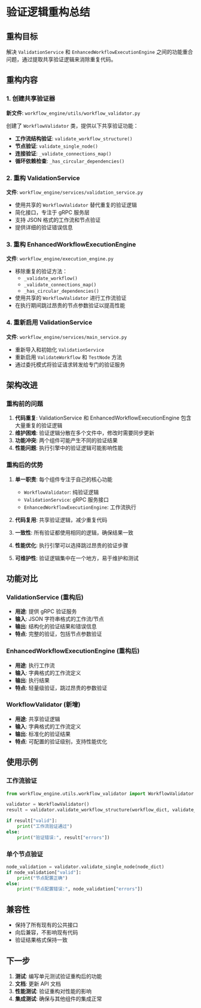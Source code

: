 # 验证逻辑重构总结

## 重构目标

解决 `ValidationService` 和 `EnhancedWorkflowExecutionEngine` 之间的功能重合问题，通过提取共享验证逻辑来消除重复代码。

## 重构内容

### 1. 创建共享验证器

**新文件**: `workflow_engine/utils/workflow_validator.py`

创建了 `WorkflowValidator` 类，提供以下共享验证功能：

- **工作流结构验证**: `validate_workflow_structure()`
- **节点验证**: `validate_single_node()`
- **连接验证**: `_validate_connections_map()`
- **循环依赖检查**: `_has_circular_dependencies()`

### 2. 重构 ValidationService

**文件**: `workflow_engine/services/validation_service.py`

- 使用共享的 `WorkflowValidator` 替代重复的验证逻辑
- 简化接口，专注于 gRPC 服务层
- 支持 JSON 格式的工作流和节点验证
- 提供详细的验证错误信息

### 3. 重构 EnhancedWorkflowExecutionEngine

**文件**: `workflow_engine/execution_engine.py`

- 移除重复的验证方法：
  - `_validate_workflow()`
  - `_validate_connections_map()`
  - `_has_circular_dependencies()`
- 使用共享的 `WorkflowValidator` 进行工作流验证
- 在执行期间跳过昂贵的节点参数验证以提高性能

### 4. 重新启用 ValidationService

**文件**: `workflow_engine/services/main_service.py`

- 重新导入和初始化 `ValidationService`
- 重新启用 `ValidateWorkflow` 和 `TestNode` 方法
- 通过委托模式将验证请求转发给专门的验证服务

## 架构改进

### 重构前的问题

1. **代码重复**: ValidationService 和 EnhancedWorkflowExecutionEngine 包含大量重复的验证逻辑
2. **维护困难**: 验证逻辑分散在多个文件中，修改时需要同步更新
3. **功能冲突**: 两个组件可能产生不同的验证结果
4. **性能问题**: 执行引擎中的验证逻辑可能影响性能

### 重构后的优势

1. **单一职责**: 每个组件专注于自己的核心功能
   - `WorkflowValidator`: 纯验证逻辑
   - `ValidationService`: gRPC 服务接口
   - `EnhancedWorkflowExecutionEngine`: 工作流执行

2. **代码复用**: 共享验证逻辑，减少重复代码

3. **一致性**: 所有验证都使用相同的逻辑，确保结果一致

4. **性能优化**: 执行引擎可以选择跳过昂贵的验证步骤

5. **可维护性**: 验证逻辑集中在一个地方，易于维护和测试

## 功能对比

### ValidationService (重构后)
- **用途**: 提供 gRPC 验证服务
- **输入**: JSON 字符串格式的工作流/节点
- **输出**: 结构化的验证结果和错误信息
- **特点**: 完整的验证，包括节点参数验证

### EnhancedWorkflowExecutionEngine (重构后)
- **用途**: 执行工作流
- **输入**: 字典格式的工作流定义
- **输出**: 执行结果
- **特点**: 轻量级验证，跳过昂贵的参数验证

### WorkflowValidator (新增)
- **用途**: 共享验证逻辑
- **输入**: 字典格式的工作流定义
- **输出**: 标准化的验证结果
- **特点**: 可配置的验证级别，支持性能优化

## 使用示例

### 工作流验证
```python
from workflow_engine.utils.workflow_validator import WorkflowValidator

validator = WorkflowValidator()
result = validator.validate_workflow_structure(workflow_dict, validate_node_parameters=True)

if result["valid"]:
    print("工作流验证通过")
else:
    print("验证错误:", result["errors"])
```

### 单个节点验证
```python
node_validation = validator.validate_single_node(node_dict)
if node_validation["valid"]:
    print("节点配置正确")
else:
    print("节点配置错误:", node_validation["errors"])
```

## 兼容性

- 保持了所有现有的公共接口
- 向后兼容，不影响现有代码
- 验证结果格式保持一致

## 下一步

1. **测试**: 编写单元测试验证重构后的功能
2. **文档**: 更新 API 文档
3. **性能测试**: 验证重构对性能的影响
4. **集成测试**: 确保与其他组件的集成正常 